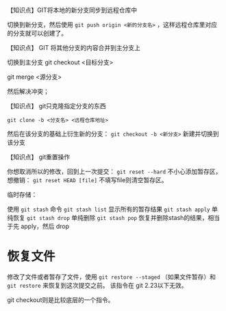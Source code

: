 
【知识点】GIT将本地的新分支同步到远程仓库中

切换到新分支，然后使用 `git push origin <新的分支名>` ，这样远程仓库里对应的分支就可以创建了。


【知识点】 GIT 将其他分支的内容合并到主分支上

切换到主分支
git checkout <目标分支>

git merge <源分支>

然后解决冲突；

【知识点】 git只克隆指定分支的东西

`git clone -b <分支名> <远程仓库地址>`

然后在该分支的基础上衍生新的分支： `git checkout -b <新分支>` 新建并切换到该分支


【知识点】 git重置操作

你想取消所以的修改，回到上一次提交： `git reset --hard`
不小心添加暂存区，想撤销： `git reset HEAD [file]` 不填写file则清空暂存区。


临时存储：

使用 `git stash` 命令
`git stash list` 显示所有的暂存结果
`git stash apply` 单纯恢复
`git stash drop` 单纯删除
`git stash pop` 恢复并删除stash的结果，相当于先 apply，然后 drop

# 恢复文件

修改了文件或者暂存了文件，使用 `git restore --staged` （如果文件暂存）和 `git restore` 来恢复到这次提交之前。 该指令在 git 2.23以下无效。

git checkout则是比较底层的一个指令。 

